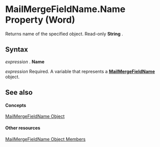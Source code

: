 
# MailMergeFieldName.Name Property (Word)

Returns name of the specified object. Read-only  **String** .


## Syntax

 _expression_ . **Name**

 _expression_ Required. A variable that represents a **[MailMergeFieldName](f4e09d1e-0da2-2f0f-1747-566a4ae443b6.md)** object.


## See also


#### Concepts


[MailMergeFieldName Object](f4e09d1e-0da2-2f0f-1747-566a4ae443b6.md)
#### Other resources


[MailMergeFieldName Object Members](74888aac-ab84-91a3-6242-f702a7ba573a.md)
